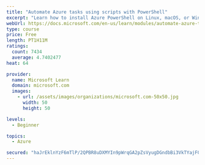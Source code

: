 ```yaml
---
title: "Automate Azure tasks using scripts with PowerShell"
excerpt: "Learn how to install Azure PowerShell on Linux, macOS, or Windows and then connect to Azure and manage your resources."
webUrl: https://docs.microsoft.com/en-us/learn/modules/automate-azure-tasks-with-powershell/
type: course
price: Free
length: PT1H11M
ratings:
  count: 7434
  average: 4.7402477
heat: 64

provider:
  name: Microsoft Learn
  domain: microsoft.com
  images:
    - url: /assets/images/organizations/microsoft.com-50x50.jpg
      width: 50
      height: 50

levels:
  - Beginner

topics:
  - Azure

secured: "haJrEklnYzF6mTlP/2QPBR8uDXMYIn9pWrqGA2pZsVyugDGndbBi3VkTYajF0WwyFuS8RGKyfWCuF8vl7Rxw4EJXApxPDHcE1gh9GCwMUqNFMTKBwYE8zg/jGcnGq+kQ8rsz/3JtyANf0e/f/V/sGC8wXvPWZvePsa/u/EEPOPa9o5/9b1GS23ld3hznWDOR10p5FC1xjvKVP/ZQFNUBBhDt57z+9aMVVYVWf4YcqkyKfCnKP5ZPz78SWCmHYjI1PEUs+jJxyi23rCdWFEOnl8qjlMplAlvBtK/5au8brcxC43sHmjH4WFEjOYJvLtiKcAvF5UP/4nLZ3N9fItgPruziedQGwUYk2V/6lAEdT/NajJ8utIvKAK1uT3eVGjnkKHnCH4Ezd+ZhRoOIjUBVsuc28ADTa9hCss45WaXhWxg=;uv3TNA725qXQX3arZSlylg=="
---
```


